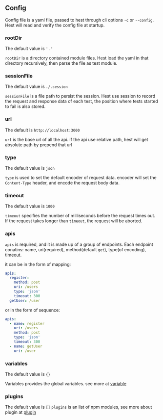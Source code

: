 ## Config

Config file is a yaml file, passed to hest through cli options `-c` or `--config`. Hest will read and verify the config file at startup.

### rootDir

The default value is `'.'`

`rootDir` is a directory contained module files. Hest load the yaml in that directory recursively, then parse the file as test module.

### sessionFile

The default value is `./.session`

`sessionFile` is a file path to persist the session. Hest use session to record the request and response data of each test, the position where tests started to fail is also stored.

### url 

The default is `http://localhost:3000`

`url` is the base url of all the api. if the api use relative path, hest will get absolute path by prepend that url

### type

The default value is `json`

`type` is used to set the default encoder of request data.
encoder will set the `Content-Type` header, and encode the request body data.

### timeout

The default value is `1000`

`timeout` specifies the number of milliseconds before the request times out.
If the request takes longer than `timeout`, the request will be aborted.

### apis

`apis` is required, and it is made up of a group of endpoints. Each endpoint conatins: name, uri(required), method(default `get`), type(of encoding), timeout.

it can be in the form of mapping:

```yaml
apis:
  register:
    method: post
    uri: /users
    type: 'json'
    timeout: 300
  getUser: /user
```

or in the form of sequence:

```yaml
apis:
  - name: register
    uri: /users
    method: post
    type: 'json'
    timeout: 300
  - name: getUser
    uri: /user
```

### variables

The default value is `{}`

Variables provides the global variables. see more at [variable]('./variable.md')

### plugins

The default value is `[]`
`plugins` is an list of npm modules, see more about plugin at [plugin]('./plugin.md')
